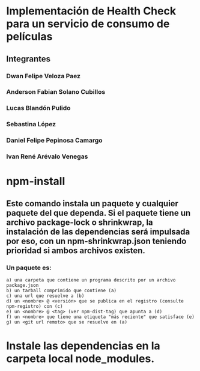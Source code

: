 # Implementación de Health Check para un servicio de consumo de películas

## Integrantes

### Dwan Felipe Veloza Paez
### Anderson Fabian Solano Cubillos
### Lucas Blandón Pulido
### Sebastina López
### Daniel Felipe Pepinosa Camargo
### Ivan René Arévalo Venegas


# npm-install

## Este comando instala un paquete y cualquier paquete del que dependa. Si el paquete tiene un archivo package-lock o shrinkwrap, la instalación de las dependencias será impulsada por eso, con un npm-shrinkwrap.json teniendo prioridad si ambos archivos existen. 

### Un paquete es:

    a) una carpeta que contiene un programa descrito por un archivo package.json
    b) un tarball comprimido que contiene (a)
    c) una url que resuelve a (b)
    d) un <nombre> @ <versión> que se publica en el registro (consulte npm-registro) con (c)
    e) un <nombre> @ <tag> (ver npm-dist-tag) que apunta a (d)
    f) un <nombre> que tiene una etiqueta "más reciente" que satisface (e)
    g) un <git url remoto> que se resuelve en (a)
    
  # Instale las dependencias en la carpeta local node_modules.



